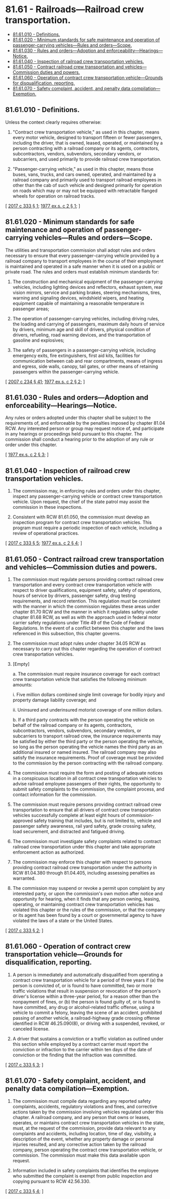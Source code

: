 # 81.61 - Railroads—Railroad crew transportation.
* [81.61.010 - Definitions.](#8161010---definitions)
* [81.61.020 - Minimum standards for safe maintenance and operation of passenger-carrying vehicles—Rules and orders—Scope.](#8161020---minimum-standards-for-safe-maintenance-and-operation-of-passenger-carrying-vehiclesrules-and-ordersscope)
* [81.61.030 - Rules and orders—Adoption and enforceability—Hearings—Notice.](#8161030---rules-and-ordersadoption-and-enforceabilityhearingsnotice)
* [81.61.040 - Inspection of railroad crew transportation vehicles.](#8161040---inspection-of-railroad-crew-transportation-vehicles)
* [81.61.050 - Contract railroad crew transportation and vehicles—Commission duties and powers.](#8161050---contract-railroad-crew-transportation-and-vehiclescommission-duties-and-powers)
* [81.61.060 - Operation of contract crew transportation vehicle—Grounds for disqualification, reporting.](#8161060---operation-of-contract-crew-transportation-vehiclegrounds-for-disqualification-reporting)
* [81.61.070 - Safety complaint, accident, and penalty data compilation—Exemption.](#8161070---safety-complaint-accident-and-penalty-data-compilationexemption)
## 81.61.010 - Definitions.
Unless the context clearly requires otherwise:

1. "Contract crew transportation vehicle," as used in this chapter, means every motor vehicle, designed to transport fifteen or fewer passengers, including the driver, that is owned, leased, operated, or maintained by a person contracting with a railroad company or its agents, contractors, subcontractors, vendors, subvendors, secondary vendors, or subcarriers, and used primarily to provide railroad crew transportation.

2. "Passenger-carrying vehicle," as used in this chapter, means those buses, vans, trucks, and cars owned, operated, and maintained by a railroad company and primarily used to transport railroad employees in other than the cab of such vehicle and designed primarily for operation on roads which may or may not be equipped with retractable flanged wheels for operation on railroad tracks.

\[ [2017 c 333 § 1](https://lawfilesext.leg.wa.gov/biennium/2017-18/Pdf/Bills/Session%20Laws/House/1105-S.SL.pdf?cite=2017%20c%20333%20§%201); [1977 ex.s. c 2 § 1](https://leg.wa.gov/CodeReviser/documents/sessionlaw/1977ex1c2.pdf?cite=1977%20ex.s.%20c%202%20§%201); \]

## 81.61.020 - Minimum standards for safe maintenance and operation of passenger-carrying vehicles—Rules and orders—Scope.
The utilities and transportation commission shall adopt rules and orders necessary to ensure that every passenger-carrying vehicle provided by a railroad company to transport employees in the course of their employment is maintained and operated in a safe manner when it is used on a public or private road. The rules and orders must establish minimum standards for:

1. The construction and mechanical equipment of the passenger-carrying vehicles, including lighting devices and reflectors, exhaust system, rear vision mirrors, service and parking brakes, steering mechanisms, tires, warning and signaling devices, windshield wipers, and heating equipment capable of maintaining a reasonable temperature in passenger areas;

2. The operation of passenger-carrying vehicles, including driving rules, the loading and carrying of passengers, maximum daily hours of service by drivers, minimum age and skill of drivers, physical condition of drivers, refueling, road warning devices, and the transportation of gasoline and explosives;

3. The safety of passengers in a passenger-carrying vehicle, including emergency exits, fire extinguishers, first aid kits, facilities for communication between cab and rear compartments, means of ingress and egress, side walls, canopy, tail gates, or other means of retaining passengers within the passenger-carrying vehicle.

\[ [2007 c 234 § 41](https://lawfilesext.leg.wa.gov/biennium/2007-08/Pdf/Bills/Session%20Laws/House/1312-S.SL.pdf?cite=2007%20c%20234%20§%2041); [1977 ex.s. c 2 § 2](https://leg.wa.gov/CodeReviser/documents/sessionlaw/1977ex1c2.pdf?cite=1977%20ex.s.%20c%202%20§%202); \]

## 81.61.030 - Rules and orders—Adoption and enforceability—Hearings—Notice.
Any rules or orders adopted under this chapter shall be subject to the requirements of, and enforceable by the penalties imposed by chapter 81.04 RCW. Any interested person or group may request notice of, and participate in any hearings or proceedings held pursuant to this chapter. The commission shall conduct a hearing prior to the adoption of any rule or order under this chapter.

\[ [1977 ex.s. c 2 § 3](https://leg.wa.gov/CodeReviser/documents/sessionlaw/1977ex1c2.pdf?cite=1977%20ex.s.%20c%202%20§%203); \]

## 81.61.040 - Inspection of railroad crew transportation vehicles.
1. The commission may, in enforcing rules and orders under this chapter, inspect any passenger-carrying vehicle or contract crew transportation vehicle. Upon request, the chief of the state patrol may assist the commission in these inspections.

2. Consistent with RCW 81.61.050, the commission must develop an inspection program for contract crew transportation vehicles. This program must require a periodic inspection of each vehicle, including a review of operational practices.

\[ [2017 c 333 § 5](https://lawfilesext.leg.wa.gov/biennium/2017-18/Pdf/Bills/Session%20Laws/House/1105-S.SL.pdf?cite=2017%20c%20333%20§%205); [1977 ex.s. c 2 § 4](https://leg.wa.gov/CodeReviser/documents/sessionlaw/1977ex1c2.pdf?cite=1977%20ex.s.%20c%202%20§%204); \]

## 81.61.050 - Contract railroad crew transportation and vehicles—Commission duties and powers.
1. The commission must regulate persons providing contract railroad crew transportation and every contract crew transportation vehicle with respect to driver qualifications, equipment safety, safety of operations, hours of service by drivers, passenger safety, drug testing requirements, and record retention. This regulation must be consistent with the manner in which the commission regulates these areas under chapter 81.70 RCW and the manner in which it regulates safety under chapter 81.68 RCW, as well as with the approach used in federal motor carrier safety regulations under Title 49 of the Code of Federal Regulations. In the event of a conflict between this chapter and the laws referenced in this subsection, this chapter governs.

2. The commission must adopt rules under chapter 34.05 RCW as necessary to carry out this chapter regarding the operation of contract crew transportation vehicles.

3. [Empty]

   a. The commission must require insurance coverage for each contract crew transportation vehicle that satisfies the following minimum amounts:

      i. Five million dollars combined single limit coverage for bodily injury and property damage liability coverage; and

      ii. Uninsured and underinsured motorist coverage of one million dollars.

   b. If a third party contracts with the person operating the vehicle on behalf of the railroad company or its agents, contractors, subcontractors, vendors, subvendors, secondary vendors, or subcarriers to transport railroad crew, the insurance requirements may be satisfied by either the third party or the person operating the vehicle, so long as the person operating the vehicle names the third party as an additional insured or named insured. The railroad company may also satisfy the insurance requirements. Proof of coverage must be provided to the commission by the person contracting with the railroad company.

4. The commission must require the form and posting of adequate notices in a conspicuous location in all contract crew transportation vehicles to advise railroad employee passengers of their rights, the opportunity to submit safety complaints to the commission, the complaint process, and contact information for the commission.

5. The commission must require persons providing contract railroad crew transportation to ensure that all drivers of contract crew transportation vehicles successfully complete at least eight hours of commission-approved safety training that includes, but is not limited to, vehicle and passenger safety awareness, rail yard safety, grade crossing safety, load securement, and distracted and fatigued driving.

6. The commission must investigate safety complaints related to contract railroad crew transportation under this chapter and take appropriate enforcement action as authorized.

7. The commission may enforce this chapter with respect to persons providing contract railroad crew transportation under the authority in RCW 81.04.380 through 81.04.405, including assessing penalties as warranted.

8. The commission may suspend or revoke a permit upon complaint by any interested party, or upon the commission's own motion after notice and opportunity for hearing, when it finds that any person owning, leasing, operating, or maintaining contract crew transportation vehicles has violated this chapter or the rules of the commission, or that the company or its agent has been found by a court or governmental agency to have violated the laws of a state or the United States.

\[ [2017 c 333 § 2](https://lawfilesext.leg.wa.gov/biennium/2017-18/Pdf/Bills/Session%20Laws/House/1105-S.SL.pdf?cite=2017%20c%20333%20§%202); \]

## 81.61.060 - Operation of contract crew transportation vehicle—Grounds for disqualification, reporting.
1. A person is immediately and automatically disqualified from operating a contract crew transportation vehicle for a period of three years if (a) the person is convicted of, or is found to have committed, two or more traffic violations that result in suspension or revocation of the person's driver's license within a three-year period, for a reason other than the nonpayment of fines, or (b) the person is found guilty of, or is found to have committed, any drug or alcohol-related traffic offense, using a vehicle to commit a felony, leaving the scene of an accident, prohibited passing of another vehicle, a railroad-highway grade crossing offense identified in RCW 46.25.090(8), or driving with a suspended, revoked, or canceled license.

2. A driver that sustains a conviction or a traffic violation as outlined under this section while employed by a contract carrier must report the conviction or infraction to the carrier within ten days of the date of conviction or the finding that the infraction was committed.

\[ [2017 c 333 § 3](https://lawfilesext.leg.wa.gov/biennium/2017-18/Pdf/Bills/Session%20Laws/House/1105-S.SL.pdf?cite=2017%20c%20333%20§%203); \]

## 81.61.070 - Safety complaint, accident, and penalty data compilation—Exemption.
1. The commission must compile data regarding any reported safety complaints, accidents, regulatory violations and fines, and corrective actions taken by the commission involving vehicles regulated under this chapter. A railroad company, and any person that owns or leases, operates, or maintains contract crew transportation vehicles in the state, must, at the request of the commission, provide data relevant to any complaints and accidents, including location, time of day, visibility, a description of the event, whether any property damage or personal injuries resulted, and any corrective action taken by the railroad company, person operating the contract crew transportation vehicle, or commission. The commission must make this data available upon request.

2. Information included in safety complaints that identifies the employee who submitted the complaint is exempt from public inspection and copying pursuant to RCW 42.56.330.

\[ [2017 c 333 § 4](https://lawfilesext.leg.wa.gov/biennium/2017-18/Pdf/Bills/Session%20Laws/House/1105-S.SL.pdf?cite=2017%20c%20333%20§%204); \]

